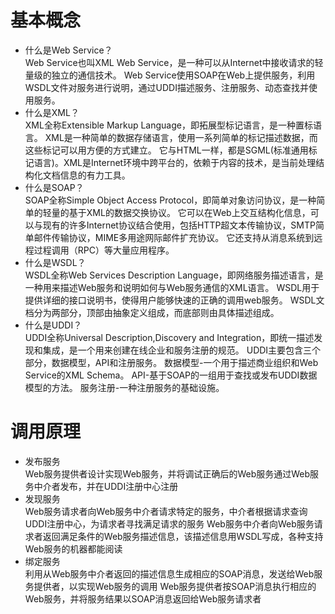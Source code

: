 # 基本概念
* 什么是Web Service？  
Web Service也叫XML Web Service，是一种可以从Internet中接收请求的轻量级的独立的通信技术。
Web Service使用SOAP在Web上提供服务，利用WSDL文件对服务进行说明，通过UDDI描述服务、注册服务、动态查找并使用服务。
* 什么是XML？  
XML全称Extensible Markup Language，即拓展型标记语言，是一种置标语言。
XML是一种简单的数据存储语言，使用一系列简单的标记描述数据，而这些标记可以用方便的方式建立。
它与HTML一样，都是SGML(标准通用标记语言)。XML是Internet环境中跨平台的，依赖于内容的技术，是当前处理结构化文档信息的有力工具。
* 什么是SOAP？  
SOAP全称Simple Object Access Protocol，即简单对象访问协议，是一种简单的轻量的基于XML的数据交换协议。
它可以在Web上交互结构化信息，可以与现有的许多Internet协议结合使用，包括HTTP超文本传输协议，SMTP简单邮件传输协议，MIME多用途网际邮件扩充协议。
它还支持从消息系统到远程过程调用（RPC）等大量应用程序。
* 什么是WSDL？  
WSDL全称Web Services Description Language，即网络服务描述语言，是一种用来描述Web服务和说明如何与Web服务通信的XML语言。
WSDL用于提供详细的接口说明书，使得用户能够快速的正确的调用web服务。
WSDL文档分为两部分，顶部由抽象定义组成，而底部则由具体描述组成。
* 什么是UDDI？  
UDDI全称Universal Description,Discovery and Integration，即统一描述发现和集成，是一个用来创建在线企业和服务注册的规范。
UDDI主要包含三个部分，数据模型，API和注册服务。
数据模型-一个用于描述商业组织和Web Service的XML Schema。
API-基于SOAP的一组用于查找或发布UDDI数据模型的方法。
服务注册-一种注册服务的基础设施。  
# 调用原理
* 发布服务  
Web服务提供者设计实现Web服务，并将调试正确后的Web服务通过Web服务中介者发布，并在UDDI注册中心注册
* 发现服务  
Web服务请求者向Web服务中介者请求特定的服务，中介者根据请求查询UDDI注册中心，为请求者寻找满足请求的服务
Web服务中介者向Web服务请求者返回满足条件的Web服务描述信息，该描述信息用WSDL写成，各种支持Web服务的机器都能阅读
* 绑定服务  
利用从Web服务中介者返回的描述信息生成相应的SOAP消息，发送给Web服务提供者，以实现Web服务的调用
Web服务提供者按SOAP消息执行相应的Web服务，并将服务结果以SOAP消息返回给Web服务请求者
